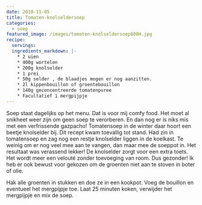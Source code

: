 ```yaml
---
date: 2018-11-05
title: Tomaten-knolseldersoep
categories:
  - soep
featured_image: /images/tomaten-knolseldersoep800H.jpg
recipe:
  servings: 
  ingredients_markdown: |-
    * 2 uien
    * 400g wortelen
    * 200g knolselder
    * 1 prei
    * 50g selder , de blaadjes mogen er nog aanzitten.
    * 2l kippenbouillon of groentebouillon
    * 140g geconcentreerde tomatenpuree
    * Facultatief 1 mergpijpje
---
```

Soep staat dagelijks op het menu. Dat is voor mij comfy food.
Het moet al snikheet weer zijn om geen soep te verorberen. En dan nog er is niks mis met een verfrissende gazpacho!
Tomatensoep in de winter daar hoort een beetje knolselder bij.
Dit recept kwam toevallig tot stand. Had zin in tomatensoep en zag nog een restje knolselder liggen in de koelkast.  Te weinig om er nog veel mee aan te vangen, dan maar mee de soeppot in. Het resultaat was verassend lekker! De knolselder zorgt voor een extra toets.
Het wordt meer een velouté zonder toevoeging van room.
Dus gezonder! Ik heb er ook bewust voor gekozen om de groenten niet aan te stoven in boter of olie.

<!--more-->

Hak alle groenten in stukken en doe ze in een kookpot. Voeg de bouillon en eventueel het mergpijpje toe. Laat 25 minuten koken, verwijder het mergpijpje en mix de soep.
